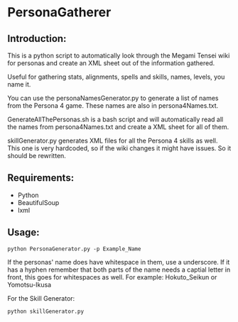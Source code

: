 PersonaGatherer
===============

Introduction:
-------------

This is a python script to automatically look through the Megami Tensei wiki for personas and create an XML sheet out of the information gathered.

Useful for gathering stats, alignments, spells and skills, names, levels, you name it. 

You can use the personaNamesGenerator.py to generate a list of names from the Persona 4 game. These names are also in persona4Names.txt.

GenerateAllThePersonas.sh is a bash script and will automatically read all the names from persona4Names.txt and create a XML sheet for all of them.

skillGenerator.py generates XML files for all the Persona 4 skills as well. This one is very hardcoded, so if the wiki changes it might have issues. So it should be rewritten.

Requirements:
------------

- Python
- BeautifulSoup
- lxml

Usage:
------

``python PersonaGenerator.py -p Example_Name``

If the personas' name does have whitespace in them, use a underscore. If it has a hyphen remember that both parts of the name needs a captial letter in front, this goes for whitespaces as well. For example: Hokuto_Seikun or Yomotsu-Ikusa

For the Skill Generator:

``python skillGenerator.py ``
